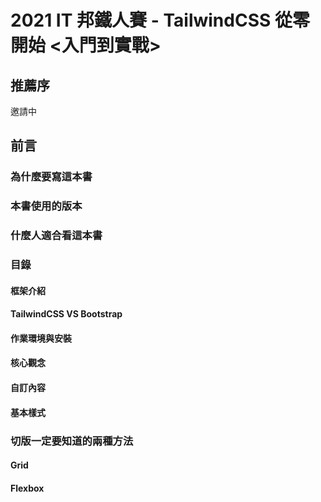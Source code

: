 # 2021 IT 邦鐵人賽 - TailwindCSS 從零開始 <入門到實戰>

## 推薦序

邀請中

## 前言

### 為什麼要寫這本書

### 本書使用的版本

### 什麼人適合看這本書

### 目錄

#### 框架介紹

#### TailwindCSS VS Bootstrap

#### 作業環境與安裝

#### 核心觀念

#### 自訂內容

#### 基本樣式

### 切版一定要知道的兩種方法

#### Grid

#### Flexbox
